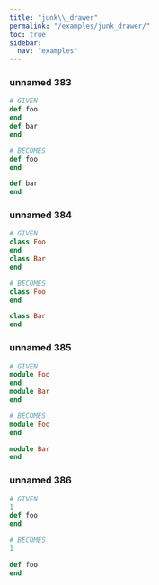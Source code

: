 ```yaml
---
title: "junk\\_drawer"
permalink: "/examples/junk_drawer/"
toc: true
sidebar:
  nav: "examples"
---
```


### unnamed 383
```ruby
# GIVEN
def foo
end
def bar
end
```
```ruby
# BECOMES
def foo
end

def bar
end
```
### unnamed 384
```ruby
# GIVEN
class Foo
end
class Bar
end
```
```ruby
# BECOMES
class Foo
end

class Bar
end
```
### unnamed 385
```ruby
# GIVEN
module Foo
end
module Bar
end
```
```ruby
# BECOMES
module Foo
end

module Bar
end
```
### unnamed 386
```ruby
# GIVEN
1
def foo
end
```
```ruby
# BECOMES
1

def foo
end
```
